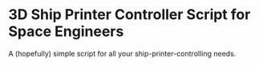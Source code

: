 # 3D Ship Printer Controller Script for Space Engineers

A (hopefully) simple script for all your ship-printer-controlling needs.
